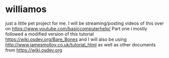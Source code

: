 # williamos
just a little pet project for me.
I will be streaming/posting videos of this over on https://www.youtube.com/basiccomputerhelp/
Part one i mostly followed a modified version of this tutorial https://wiki.osdev.org/Bare_Bones
and I will also be using http://www.jamesmolloy.co.uk/tutorial_html
as well as other documents from https://wiki.osdev.org
